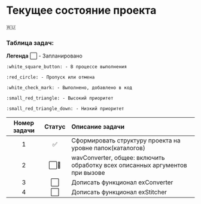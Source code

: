 # Текущее состояние проекта
:ru:

### Таблица задач:
**Легенда**
    :white_large_square: - Запланировано
	
	:white_square_button: - В процессе выполнения
	
	:red_circle: - Пропуск или отмена
	
	:white_check_mark: - Выполнено, добавлено в код
	
	:small_red_triangle: - Высокий приоритет
	
	:small_red_triangle_down: - Низкий приоритет
	

|Номер задачи|Статус|Описание задачи|
|:------------:|:------:|:--------------------------------------------------------------------------------|
|1|:white_check_mark:    |Сформировать структуру проекта на уровне папок(каталогов)|
|2|:white_large_square::small_red_triangle_down:|wavConverter, общее: включить обработку всех описанных аргументов при вызове|
|3|:white_large_square:    |Дописать функционал exConverter|
|4|:white_large_square:    |Дописать функционал exStitcher|